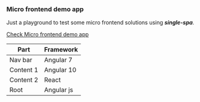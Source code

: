 ### Micro frontend demo app

Just a playground to test some micro frontend solutions using ***single-spa***.

[Check Micro frontend demo app][demo-app]

| Part | Framework |
| ------ | ------ |
| Nav bar | Angular 7 |
| Content 1 | Angular 10 |
| Content 2  | React |
| Root | Angular js |


[demo-app]: <https://microfrontend-demo-app.web.app>